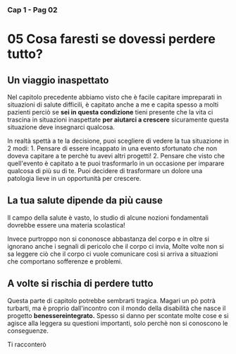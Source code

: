 ### Cap 1 - Pag 02 
# 05 Cosa faresti se dovessi perdere tutto?

## Un viaggio inaspettato

Nel capitolo precedente abbiamo visto che è facile capitare impreparati in situazioni di salute difficili, è capitato anche a me e capita spesso a molti pazienti perciò se **sei in questa condizione** tieni presente che la vita ci trascina in situazioni inaspettate **per aiutarci a crescere**  sicuramente questa situazione deve insegnarci qualcosa. 

In realtà spettà a te la decisione, puoi scegliere di vedere la tua situazione in 2 modi:
	1. Pensare di essere incappato in una evento sfortunato che non doveva capitare a te perchè tu avevi altri progetti!
	2. Pensare che visto che quell'evento è capitato a te puoi trasformarlo in un occasione per imparare qualcosa di più su di te.  Puoi decidere di trasformare un dolore una patologia lieve in un opportunità per crescere.
 
## La tua salute dipende da più cause

Il campo della salute è vasto, lo studio di alcune nozioni fondamentali dovrebbe essere una materia scolastica! 

Invece purtroppo non si cononosce abbastanza del corpo e in oltre si ignorano anche i segnali di pericolo che il corpo ci invia, Molte volte non si sa leggere ciò che il corpo ci vuole comunicare così si arriva a situazioni che comportano sofferenze e problemi.

## A volte si rischia di perdere tutto

Questa parte di capitolo potrebbe sembrarti tragica. Magari un pò potrà turbarti, ma è proprio dall'incontro con il mondo della disabilità che nasce il progetto **benessereintegrato.**
Spesso si danno per scontate molte cose e si agisce alla leggera su questioni importanti, solo perchè non si conoscono le conseguenze.

Ti racconterò 

<!--stackedit_data:
eyJoaXN0b3J5IjpbLTI5NjA2ODQ1N119
-->